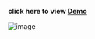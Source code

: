 <strong>click here to view  <a href=" https://maheshsangeet.github.io/Rock_Paper_Scissor_game/" > Demo</a></strong>


![image](https://user-images.githubusercontent.com/74812363/117650728-b0965480-b1ae-11eb-8884-71bccc86bb4e.png)
